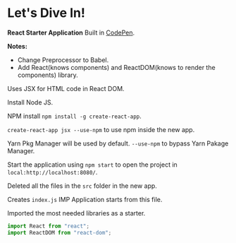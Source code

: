 # Let's Dive In!

**React Starter Application** Built in [CodePen](https://codepen.io/navinnavi19/full/gJzQJO).

**Notes:**

- Change Preprocessor to Babel.
- Add React(knows components) and ReactDOM(knows to render the components) library.

Uses JSX for HTML code in React DOM.

Install Node JS.

NPM install `npm install -g create-react-app`.

`create-react-app jsx --use-npm` to use npm inside the new app.

Yarn Pkg Manager will be used by default.
`--use-npm` to bypass Yarn Pakage Manager.

Start the application using `npm start` to open the project in `local:http://localhost:8080/`.

Deleted all the files in the `src` folder in the new app.

Creates `index.js` IMP Application starts from this file.

Imported the most needed libraries as a starter.

```js
import React from "react";
import ReactDOM from "react-dom";
```

